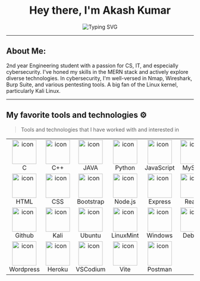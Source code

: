 <br><br><h1 align="center">Hey there, I'm Akash Kumar </h1>
<p></p>
<p align="center">
    <img src="https://readme-typing-svg.herokuapp.com?font=Fira+Code&weight=500&pause=1000&center=true&random=false&width=435&lines=Cybersecurity+Enthusiast" alt="Typing SVG" />
</p>

***
## About Me:

2nd year Engineering student with a passion for CS, IT, and especially cybersecurity. I've honed my skills in the MERN stack and actively explore diverse technologies. In cybersecurity, I'm well-versed in Nmap, Wireshark, Burp Suite, and various pentesting tools. A big fan of the Linux kernel, particularly Kali Linux.


***
## My favorite tools and technologies ⚙️

> Tools and technologies that I have worked with and interested in


<table>
  <tr>
  <td align="center" width="96">
        <img src="./img/C.svg" alt="icon" width="65" height="65" />
      <br>C
    </td>
    <td align="center" width="96">
        <img src="./img/cpp-icon.svg" alt="icon" width="65" height="65" />
      <br>C++
    </td>
    <td align="center" width="96">
        <img src="./img/java-icon.svg" alt="icon" width="65" height="65" />
      <br>JAVA
    </td>
        <td align="center" width="96">
        <img src="./img/python-icon.svg" alt="icon" width="65" height="65" />
      <br>Python
    </td>
    <td align="center" width="96">
        <img src="./img/js-icon.svg" alt="icon" width="65" height="65" />
      <br>JavaScript
    </td>
    <td align="center" width="96">
        <img src="./img/mysql-icon.svg" alt="icon" width="65" height="65" />
      <br>MySQL
    </td>
    <td align="center" width="96">
        <img src="./img/mongodb.svg" alt="icon" width="65" height="65" />
      <br>MongoDB
    </td>
    <td align="center" width="96">
        <img src="./img/ts-icon.svg" alt="icon" width="65" height="65" />
      <br>TypeScript
    </td>
    <td align="center" width="96">
        <img src="./img/Npm-Dark.svg" alt="icon" width="65" height="65" />
      <br>npm
    </td>
  </tr>
  <tr>
    <td align="center" width="96">
        <img src="./img/html.svg" alt="icon" width="65" height="65" />
      <br>HTML
    </td>
    <td align="center" width="96">
        <img src="./img/CSS.svg" alt="icon" width="65" height="65" />
      <br>CSS
    </td>
    <td align="center" width="96">
        <img src="./img/bootstrap.svg" alt="icon" width="65" height="65" />
      <br>Bootstrap
    </td>
    <td align="center" width="96">
        <img src="./img/nodejs.svg" alt="icon" width="65" height="65" />
      <br>Node.js
    </td>
    <td align="center" width="96">
        <img src="./img/express.svg" alt="icon" width="65" height="65" />
      <br>Express
    </td>
    <td align="center" width="96">
        <img src="./img/react-icon.svg" alt="icon" width="65" height="65" />
      <br>React
    </td>
    <td align="center" width="96">
        <img src="./img/restapi-icon.svg" alt="icon" width="65" height="65" />
      <br>REST API
    </td>
    <td align="center" width="96">
        <img src="./img/MaterialUI-Dark.svg" alt="icon" width="65" height="65" />
      <br>MaterialUI
    </td>
    <td align="center" width="96">
        <img src="./img/NextJS-Light.svg" alt="icon" width="65" height="65" />
      <br>NextJS
    </td>
 </tr>
 <tr>
    <td align="center" width="96">
        <img src="./img/github-icon.svg" alt="icon" width="65" height="65" />
      <br>Github
    </td>
    <td align="center" width="96">
        <img src="./img/Kali-Dark.svg" alt="icon" width="65" height="65" />
      <br>Kali
    </td>
    <td align="center" width="96">
        <img src="./img/Ubuntu-Dark.svg" alt="icon" width="65" height="65" />
      <br>Ubuntu
    </td>
    <td align="center" width="96">
        <img src="./img/Mint-Dark.svg" alt="icon" width="65" height="65" />
      <br>LinuxMint
    </td>
    <td align="center" width="96">
        <img src="./img/Windows-Dark.svg" alt="icon" width="65" height="65" />
      <br>Windows
    </td>
    <td align="center" width="96">
        <img src="./img/Debian-Light.svg" alt="icon" width="65" height="65" />
      <br>Debian
    </td>
    <td align="center" width="96">
        <img src="./img/RedHat-Dark.svg" alt="icon" width="65" height="65" />
      <br>RedHat
    </td>
    <td align="center" width="96">
        <img src="./img/Git.svg" alt="icon" width="65" height="65" />
      <br>Git
    </td>
    <td align="center" width="96">
        <img src="./img/GCP-Dark.svg" alt="icon" width="65" height="65" />
      <br>GCP
    </td>
 </tr>
 <tr>
    <td align="center" width="96">
        <img src="./img/Wordpress.svg" alt="icon" width="65" height="65" />
      <br>Wordpress
    </td>
    <td align="center" width="96">
        <img src="./img/Heroku.svg" alt="icon" width="65" height="65" />
      <br>Heroku
    </td>
    <td align="center" width="96">
        <img src="./img/VSCodium-Dark.svg" alt="icon" width="65" height="65" />
      <br>VSCodium
    </td>
    <td align="center" width="96">
        <img src="./img/Vite-Dark.svg" alt="icon" width="65" height="65" />
      <br>Vite
    </td>
    <td align="center" width="96">
        <img src="./img/Postman.svg" alt="icon" width="65" height="65" />
      <br>Postman
    </td>
 </tr>
</table>
